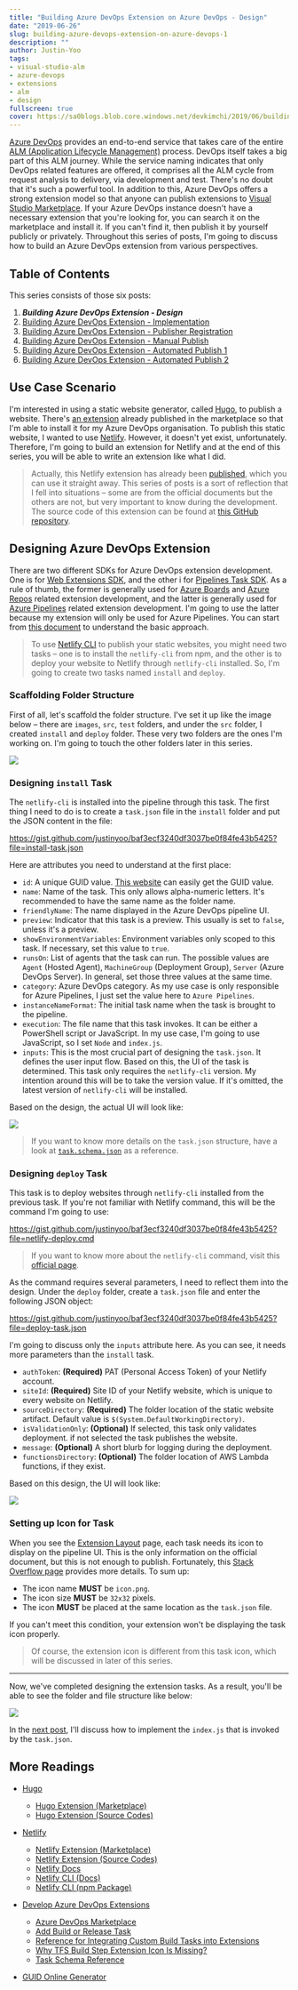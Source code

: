 ```yaml
---
title: "Building Azure DevOps Extension on Azure DevOps - Design"
date: "2019-06-26"
slug: building-azure-devops-extension-on-azure-devops-1
description: ""
author: Justin-Yoo
tags:
- visual-studio-alm
- azure-devops
- extensions
- alm
- design
fullscreen: true
cover: https://sa0blogs.blob.core.windows.net/devkimchi/2019/06/building-azure-devops-extension-on-azure-devops.png
---
```


[Azure DevOps](https://azure.microsoft.com/en-us/services/devops/) provides an end-to-end service that takes care of the entire [ALM (Application Lifecycle Management)](https://en.wikipedia.org/wiki/Application_lifecycle_management) process. DevOps itself takes a big part of this ALM journey. While the service naming indicates that only DevOps related features are offered, it comprises all the ALM cycle from request analysis to delivery, via development and test. There's no doubt that it's such a powerful tool. In addition to this, Azure DevOps offers a strong extension model so that anyone can publish extensions to [Visual Studio Marketplace](https://marketplace.visualstudio.com/azuredevops). If your Azure DevOps instance doesn't have a necessary extension that you're looking for, you can search it on the marketplace and install it. If you can't find it, then publish it by yourself publicly or privately. Throughout this series of posts, I'm going to discuss how to build an Azure DevOps extension from various perspectives.

## Table of Contents

This series consists of those six posts:

1. **_Building Azure DevOps Extension - Design_**
2. [Building Azure DevOps Extension - Implementation](https://devkimchi.com/2019/07/03/building-azure-devops-extension-on-azure-devops-2/)
3. [Building Azure DevOps Extension - Publisher Registration](https://devkimchi.com/2019/07/10/building-azure-devops-extension-on-azure-devops-3/)
4. [Building Azure DevOps Extension - Manual Publish](https://devkimchi.com/2019/07/17/building-azure-devops-extension-on-azure-devops-4/)
5. [Building Azure DevOps Extension - Automated Publish 1](https://devkimchi.com/2019/07/24/building-azure-devops-extension-on-azure-devops-5/)
6. [Building Azure DevOps Extension - Automated Publish 2](https://devkimchi.com/2019/07/31/building-azure-devops-extension-on-azure-devops-6/)

## Use Case Scenario

I'm interested in using a static website generator, called [Hugo](https://gohugo.io/), to publish a website. There's [an extension](https://marketplace.visualstudio.com/items?itemName=giuliovdev.hugo-extension) already published in the marketplace so that I'm able to install it for my Azure DevOps organisation. To publish this static website, I wanted to use [Netlify](https://netlify.com/). However, it doesn't yet exist, unfortunately. Therefore, I'm going to build an extension for Netlify and at the end of this series, you will be able to write an extension like what I did.

> Actually, this Netlify extension has already been [published](https://marketplace.visualstudio.com/items?itemName=aliencube.netlify-cli-extensions), which you can use it straight away. This series of posts is a sort of reflection that I fell into situations – some are from the official documents but the others are not, but very important to know during the development. The source code of this extension can be found at [this GitHub repository](https://github.com/aliencube/AzureDevOps.Extensions).

## Designing Azure DevOps Extension

There are two different SDKs for Azure DevOps extension development. One is for [Web Extensions SDK](https://github.com/Microsoft/vss-web-extension-sdk), and the other i for [Pipelines Task SDK](https://github.com/microsoft/azure-pipelines-task-lib). As a rule of thumb, the former is generally used for [Azure Boards](https://azure.microsoft.com/en-us/services/devops/boards/) and [Azure Repos](https://azure.microsoft.com/en-us/services/devops/repos/) related extension development, and the latter is generally used for [Azure Pipelines](https://azure.microsoft.com/en-us/services/devops/pipelines/) related extension development. I'm going to use the latter because my extension will only be used for Azure Pipelines. You can start from [this document](https://docs.microsoft.com/en-us/azure/devops/extend/develop/add-build-task) to understand the basic approach.

> To use [Netlify CLI](https://www.npmjs.com/package/netlify-cli) to publish your static websites, you might need two tasks – one is to install the `netlify-cli` from npm, and the other is to deploy your website to Netlify through `netlify-cli` installed. So, I'm going to create two tasks named `install` and `deploy`.

### Scaffolding Folder Structure

First of all, let's scaffold the folder structure. I've set it up like the image below – there are `images`, `src`, `test` folders, and under the `src` folder, I created `install` and `deploy` folder. These very two folders are the ones I'm working on. I'm going to touch the other folders later in this series.

![](https://sa0blogs.blob.core.windows.net/devkimchi/2019/06/building-azure-devops-extension-on-azure-devops-1-01.png)

### Designing `install` Task

The `netlify-cli` is installed into the pipeline through this task. The first thing I need to do is to create a `task.json` file in the `install` folder and put the JSON content in the file:

https://gist.github.com/justinyoo/baf3ecf3240df3037be0f84fe43b5425?file=install-task.json

Here are attributes you need to understand at the first place:

- `id`: A unique GUID value. [This website](https://www.guidgen.com/) can easily get the GUID value.
- `name`: Name of the task. This only allows alpha-numeric letters. It's recommended to have the same name as the folder name.
- `friendlyName`: The name displayed in the Azure DevOps pipeline UI.
- `preview`: Indicator that this task is a preview. This usually is set to `false`, unless it's a preview.
- `showEnvironmentVariables`: Environment variables only scoped to this task. If necessary, set this value to `true`.
- `runsOn`: List of agents that the task can run. The possible values are `Agent` (Hosted Agent), `MachineGroup` (Deployment Group), `Server` (Azure DevOps Server). In general, set those three values at the same time.
- `category`: Azure DevOps category. As my use case is only responsible for Azure Pipelines, I just set the value here to `Azure Pipelines`.
- `instanceNameFormat`: The initial task name when the task is brought to the pipeline.
- `execution`: The file name that this task invokes. It can be either a PowerShell script or JavaScript. In my use case, I'm going to use JavaScript, so I set `Node` and `index.js`.
- `inputs`: This is the most crucial part of designing the `task.json`. It defines the user input flow. Based on this, the UI of the task is determined. This task only requires the `netlify-cli` version. My intention around this will be to take the version value. If it's omitted, the latest version of `netlify-cli` will be installed.

Based on the design, the actual UI will look like:

![](https://sa0blogs.blob.core.windows.net/devkimchi/2019/06/building-azure-devops-extension-on-azure-devops-1-02.png)

> If you want to know more details on the `task.json` structure, have a look at [`task.schema.json`](https://github.com/microsoft/azure-pipelines-task-lib/blob/master/tasks.schema.json) as a reference.

### Designing `deploy` Task

This task is to deploy websites through `netlify-cli` installed from the previous task. If you're not familiar with Netlify command, this will be the command I'm going to use:

https://gist.github.com/justinyoo/baf3ecf3240df3037be0f84fe43b5425?file=netlify-deploy.cmd

> If you want to know more about the `netlify-cli` command, visit this [official page](https://www.netlify.com/docs/cli/).

As the command requires several parameters, I need to reflect them into the design. Under the `deploy` folder, create a `task.json` file and enter the following JSON object:

https://gist.github.com/justinyoo/baf3ecf3240df3037be0f84fe43b5425?file=deploy-task.json

I'm going to discuss only the `inputs` attribute here. As you can see, it needs more parameters than the `install` task.

- `authToken`: **(Required)** PAT (Personal Access Token) of your Netlify account.
- `siteId`: **(Required)** Site ID of your Netlify website, which is unique to every website on Netlify.
- `sourceDirectory`: **(Required)** The folder location of the static website artifact. Default value is `$(System.DefaultWorkingDirectory)`.
- `isValidationOnly`: **(Optional)** If selected, this task only validates deployment. if not selected the task publishes the website.
- `message`: **(Optional)** A short blurb for logging during the deployment.
- `functionsDirectory`: **(Optional)** The folder location of AWS Lambda functions, if they exist.

Based on this design, the UI will look like:

![](https://sa0blogs.blob.core.windows.net/devkimchi/2019/06/building-azure-devops-extension-on-azure-devops-1-03.png)

### Setting up Icon for Task

When you see the [Extension Layout](https://docs.microsoft.com/en-us/azure/devops/extend/develop/integrate-build-task#traditional-extension-layout) page, each task needs its icon to display on the pipeline UI. This is the only information on the official document, but this is not enough to publish. Fortunately, this [Stack Overflow page](https://stackoverflow.com/questions/42050550/why-tfs-build-step-extension-icon-is-missing#42051436) provides more details. To sum up:

- The icon name **MUST** be `icon.png`.
- The icon size **MUST** be `32x32` pixels.
- The icon **MUST** be placed at the same location as the `task.json` file.

If you can't meet this condition, your extension won't be displaying the task icon properly.

> Of course, the extension icon is different from this task icon, which will be discussed in later of this series.

* * *

Now, we've completed designing the extension tasks. As a result, you'll be able to see the folder and file structure like below:

![](https://sa0blogs.blob.core.windows.net/devkimchi/2019/06/building-azure-devops-extension-on-azure-devops-1-04.png)

In the [next post](https://devkimchi.com/2019/07/03/building-azure-devops-extension-on-azure-devops-2/), I'll discuss how to implement the `index.js` that is invoked by the `task.json`.

## More Readings

- [Hugo](https://gohugo.io/)
    
    - [Hugo Extension (Marketplace)](https://marketplace.visualstudio.com/items?itemName=giuliovdev.hugo-extension)
    - [Hugo Extension (Source Codes)](https://github.com/giuliov/hugo-vsts-extension)
- [Netlify](https://netlify.com/)
    
    - [Netlify Extension (Marketplace)](https://marketplace.visualstudio.com/items?itemName=aliencube.netlify-cli-extensions)
    - [Netlify Extension (Source Codes)](https://github.com/aliencube/AzureDevOps.Extensions/tree/master/Netlify)
    - [Netlify Docs](https://www.netlify.com/docs/)
    - [Netlify CLI (Docs)](https://www.netlify.com/docs/cli/)
    - [Netlify CLI (npm Package)](https://www.npmjs.com/package/netlify-cli)
- [Develop Azure DevOps Extensions](https://docs.microsoft.com/en-us/azure/devops/extend/)
    
    - [Azure DevOps Marketplace](https://marketplace.visualstudio.com/azuredevops)
    - [Add Build or Release Task](https://docs.microsoft.com/en-us/azure/devops/extend/develop/add-build-task)
    - [Reference for Integrating Custom Build Tasks into Extensions](https://docs.microsoft.com/en-us/azure/devops/extend/develop/integrate-build-task)
    - [Why TFS Build Step Extension Icon Is Missing?](https://stackoverflow.com/questions/42050550/why-tfs-build-step-extension-icon-is-missing#42051436)
    - [Task Schema Reference](https://github.com/Microsoft/azure-pipelines-task-lib/blob/master/tasks.schema.json)
- [GUID Online Generator](https://www.guidgen.com/)
